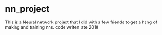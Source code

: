 # nn_project

This is a Neural network project that I did with a few friends to get a hang of making and training nns.
code writen late 2018
